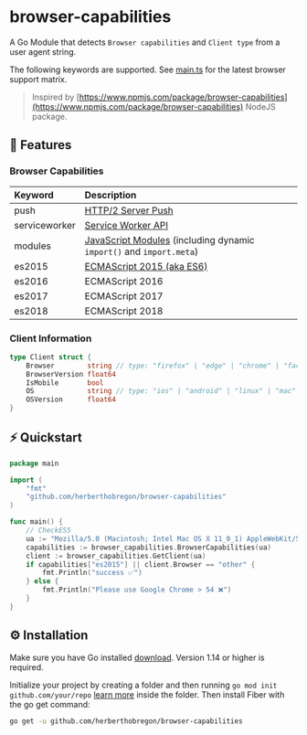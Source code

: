 # browser-capabilities

A Go Module that detects `Browser capabilities` and `Client type` from a user agent string.

The following keywords are supported. See [main.ts](https://github.com/herberthobregon/browser-capabilities/blob/master/main.go) for the latest browser support matrix.

> Inspired by [https://www.npmjs.com/package/browser-capabilities](https://www.npmjs.com/package/browser-capabilities) NodeJS package.
## 🎯 Features
### Browser Capabilities
| Keyword       | Description
| :----         | :----
| push          | [HTTP/2 Server Push](https://developers.google.com/web/fundamentals/performance/http2/#server-push)
| serviceworker | [Service Worker API](https://developers.google.com/web/fundamentals/getting-started/primers/service-workers)
| modules       | [JavaScript Modules](https://www.chromestatus.com/feature/5365692190687232) (including dynamic `import()` and `import.meta`)
| es2015        | [ECMAScript 2015 (aka ES6)](https://developers.google.com/web/shows/ttt/series-2/es2015)
| es2016        | ECMAScript 2016
| es2017        | ECMAScript 2017
| es2018        | ECMAScript 2018

### Client Information

```go
type Client struct {
    Browser        string // type: "firefox" | "edge" | "chrome" | "facebook" | "google_app" | "ie" | "safari" | "safari_mobile" | "other" | "vivaldi"
    BrowserVersion float64
    IsMobile       bool
    OS             string // type: "ios" | "android" | "linux" | "mac" | "windows" | "playstation" | "other"
    OSVersion      float64
}
```

## ⚡️ Quickstart
```go
package main

import (
    "fmt"
    "github.com/herberthobregon/browser-capabilities"
)

func main() {
    // CheckES5
    ua := "Mozilla/5.0 (Macintosh; Intel Mac OS X 11_0_1) AppleWebKit/537.36 (KHTML, like Gecko) Chrome/88.0.4324.150 Safari/537.36"
    capabilities := browser_capabilities.BrowserCapabilities(ua)
    client := browser_capabilities.GetClient(ua)
    if capabilities["es2015"] || client.Browser == "other" {
        fmt.Println("success ✅")
    } else {
        fmt.Println("Please use Google Chrome > 54 ❌")
    }
}
```

## ⚙️ Installation
Make sure you have Go installed [download](https://golang.org/dl/). Version 1.14 or higher is required.

Initialize your project by creating a folder and then running `go mod init github.com/your/repo` [learn more](https://blog.golang.org/using-go-modules) inside the folder. Then install Fiber with the go get command:
```bash
go get -u github.com/herberthobregon/browser-capabilities
```

